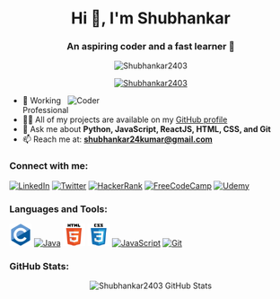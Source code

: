 <body>
  <h1 align="center">Hi 👋, I'm Shubhankar</h1>
  <h3 align="center">An aspiring coder and a fast learner 🚀</h3>

  <p align="center">
    <img
      src="https://komarev.com/ghpvc/?username=Shubhankar2403&label=Profile%20views&color=0e75b6&style=flat"
      alt="Shubhankar2403"
    />
  </p>

  <p align="center">
    <a href="https://github.com/ryo-ma/github-profile-trophy"
      ><img
        src="https://github-profile-trophy.vercel.app/?username=Shubhankar2403&theme=nord"
        alt="Shubhankar2403"
    /></a>
  </p>

  <img
    align="right"
    alt="Coder"
    width="400"
    src="https://camo.githubusercontent.com/0fc8c3b0b3a60d061f6f69bc0e7d8fdcab39d0108aaea52863863c20a86bb5a4/68747470733a2f2f6d656469612e67697068792e636f6d2f6d656469612f6768305252676b54586564764630704463302f67697068792e676966"
  />

  - 🌱 Working Professional <br />
  - 👨‍💻 All of my projects are available on my
  [GitHub profile](https://github.com/Shubhankar2403) <br />
  - 💬 Ask me about **Python, JavaScript, ReactJS, HTML, CSS, and Git** <br />
  - 📫 Reach me at: **shubhankar24kumar@gmail.com**

  <h3 align="left">Connect with me:</h3>
  <p align="left">
    <a href="https://www.linkedin.com/in/shubhankar-kumar-85aa901b9/" target="_blank"
      ><img
        src="https://cdn.jsdelivr.net/npm/simple-icons@v3/icons/linkedin.svg"
        alt="LinkedIn"
        width="40"
        height="40"
    /></a>
    <a href="https://twitter.com/Shubhan51304958" target="_blank"
      ><img
        src="https://cdn.jsdelivr.net/npm/simple-icons@v3/icons/twitter.svg"
        alt="Twitter"
        width="40"
        height="40"
    /></a>
    <a href="https://www.hackerrank.com/Legend_Viking" target="_blank"
      ><img
        src="https://cdn.jsdelivr.net/npm/simple-icons@v3/icons/hackerrank.svg"
        alt="HackerRank"
        width="40"
        height="40"
    /></a>
    <a href="https://www.freecodecamp.org/shubhankar_kumar" target="_blank"
      ><img
        src="https://cdn.jsdelivr.net/npm/simple-icons@v3/icons/freecodecamp.svg"
        alt="FreeCodeCamp"
        width="40"
        height="40"
    /></a>
    <a href="https://www.udemy.com/user/shubhankar-73/" target="_blank"
      ><img
        src="https://cdn.jsdelivr.net/npm/simple-icons@v3/icons/udemy.svg"
        alt="Udemy"
        width="40"
        height="40"
    /></a>
  </p>

  <h3 align="left">Languages and Tools:</h3>
  <p align="left">
    <a href="https://www.cprogramming.com/" target="_blank"
      ><img
        src="https://raw.githubusercontent.com/devicons/devicon/master/icons/c/c-original.svg"
        alt="C"
        width="40"
        height="40"
    /></a>
    <a href="https://www.java.com/en/" target="_blank"
      ><img
        src="https://www.vectorlogo.zone/logos/java/java-icon.svg"
        alt="Java"
        width="40"
        height="40"
    /></a>
    <a href="https://www.w3.org/html/" target="_blank"
      ><img
        src="https://raw.githubusercontent.com/devicons/devicon/master/icons/html5/html5-original-wordmark.svg"
        alt="HTML"
        width="40"
        height="40"
    /></a>
    <a href="https://www.w3schools.com/css/" target="_blank"
      ><img
        src="https://raw.githubusercontent.com/devicons/devicon/master/icons/css3/css3-original-wordmark.svg"
        alt="CSS"
        width="40"
        height="40"
    /></a>
    <a href="https://www.w3schools.com/js/" target="_blank"
      ><img
        src="https://www.vectorlogo.zone/logos/javascript/javascript-icon.svg"
        alt="JavaScript"
        width="40"
        height="40"
    /></a>
    <a href="https://git-scm.com/" target="_blank"
      ><img
        src="https://www.vectorlogo.zone/logos/git-scm/git-scm-icon.svg"
        alt="Git"
        width="40"
        height="40"
    /></a>
  </p>

  <h3 align="left">GitHub Stats:</h3>
  <p align="center">
    <img
      src="https://github-readme-stats.vercel.app/api?username=Shubhankar2403&show_icons=true&include_all_commits=true&theme=onedark"
      alt="Shubhankar2403 GitHub Stats"
    />
  </p>
</body>
